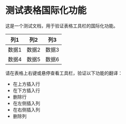 # 测试表格国际化功能

这是一个测试文档，用于验证表格工具栏的国际化功能。

| 列1 | 列2 | 列3 |
|-----|-----|-----|
| 数据1 | 数据2 | 数据3 |
| 数据4 | 数据5 | 数据6 |

请在表格上右键或悬停查看工具栏，验证以下功能的翻译：
- 在上方插入行
- 在下方插入行
- 删除行
- 在左侧插入列
- 在右侧插入列
- 删除列
